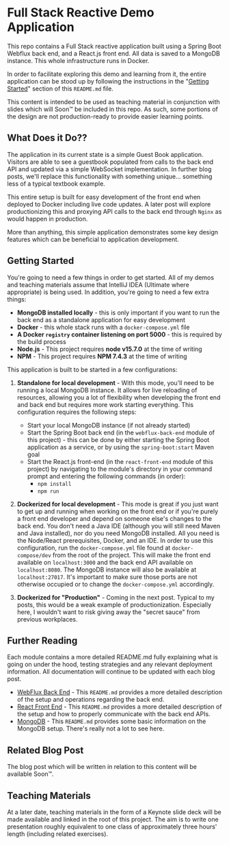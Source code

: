 # Full Stack Reactive Demo Application
This repo contains a Full Stack reactive application built using a Spring Boot Webflux back end, and a React.js front end.  All data is saved to a MongoDB instance.  This whole infrastructure runs in Docker.

In order to facilitate exploring this demo and learning from it, the entire application can be stood up by following the instructions in the "[Getting Started](#getting-started)" section of this `README.md` file.

This content is intended to be used as teaching material in conjunction with slides which will Soon™ be included in this repo.  As such, some portions of the design are not production-ready to provide easier learning points.

## What Does it Do??
The application in its current state is a simple Guest Book application.  Visitors are able to see a guestbook populated from calls to the back end API and updated via a simple WebSocket implementation.  In further blog posts, we'll replace this functionality with something unique... something less of a typical textbook example.

This entire setup is built for easy development of the front end when deployed to Docker including live code updates.  A later post will explore productionizing this and proxying API calls to the back end through `Nginx` as would happen in production.

More than anything, this simple application demonstrates some key design features which can be beneficial to application development.

## Getting Started
You're going to need a few things in order to get started.  All of my demos and teaching materials assume that IntelliJ IDEA (Ultimate where appropriate) is being used.  In addition, you're going to need a few extra things:
- **MongoDB installed locally** - this is only important if you want to run the back end as a standalone application for easy development
- **Docker** - this whole stack runs with a `docker-compose.yml` file
- **A Docker `registry` container listening on port 5000** - this is required by the build process
- **Node.js** - This project requires **node v15.7.0** at the time of writing
- **NPM** - This project requires **NPM 7.4.3** at the time of writing

This application is built to be started in a few configurations:
1) **Standalone for local development** - With this mode, you'll need to be running a local MongoDB instance.  It allows for live reloading of resources, allowing you a lot of flexibility when developing the front end and back end but requires more work starting everything.  This configuration requires the following steps:
    - Start your local MongoDB instance (if not already started)
    - Start the Spring Boot back end (in the `webflux-back-end` module of this project) - this can be done by either starting the Spring Boot application as a service, or by using the `spring-boot:start` Maven goal
    - Start the React.js front-end (in the `react-front-end` module of this project) by navigating to the module's directory in your command prompt and entering the following commands (in order):
      - `npm install`
      - `npm run`
2) **Dockerized for local development** - This mode is great if you just want to get up and running when working on the front end or if you're purely a front end developer and depend on someone else's changes to the back end.  You don't need a Java IDE (although you will still need Maven and Java installed), nor do you need MongoDB installed.  All you need is the Node/React prerequisites, Docker, and an IDE.  In order to use this configuration, run the `docker-compose.yml` file found at `docker-compose/dev` from the root of the project.  This will make the front end available on `localhost:3000` and the back end API available on `localhost:8080`.  The MongoDB instance will also be available at `localhost:27017`.  It's important to make sure those ports are not otherwise occupied or to change the `docker-compose.yml` accordingly.

3) **Dockerized for "Production"** - Coming in the next post.  Typical to my posts, this would be a weak example of productionization.  Especially here, I wouldn't want to risk giving away the "secret sauce" from previous workplaces.

## Further Reading
Each module contains a more detailed README.md fully explaining what is going on under the hood, testing strategies and any relevant deployment information.  All documentation will continue to be updated with each blog post.

- [WebFlux Back End](webflux-back-end/README.md) - This `README.md` provides a more detailed description of the setup and operations regarding the back end.
- [React Front End](react-front-end/README.md) - This `README.md` provides a more detailed description of the setup and how to properly communicate with the back end APIs.
- [MongoDB](mongo-database/README.md) - This `README.md` provides some basic information on the MongoDB setup.  There's really not a lot to see here.

## Related Blog Post
The blog post which will be written in relation to this content will be available Soon™.

## Teaching Materials
At a later date, teaching materials in the form of a Keynote slide deck will be made available and linked in the root of this project.  The aim is to write one presentation roughly equivalent to one class of approximately three hours' length (including related exercises).